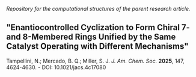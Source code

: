 *Repository for the computational structures of the parent research article.*

## "Enantiocontrolled Cyclization to Form Chiral 7- and 8-Membered Rings Unified by the Same Catalyst Operating with Different Mechanisms"
Tampellini, N.; Mercado, B. Q.; Miller, S. J. *J. Am. Chem. Soc.* **2025**, 147, 4624-4630. - DOI: 10.1021/jacs.4c17080
